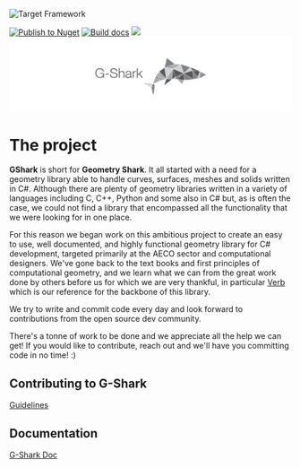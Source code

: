 ![Target Framework](https://img.shields.io/badge/Target%20Framework-net5.0_|_.net3.1_|_.NetStandard2.1-blue.svg)

[![Publish to Nuget](https://github.com/GSharker/G-Shark/actions/workflows/nuget.yml/badge.svg?branch=master)](https://github.com/GSharker/G-Shark/actions/workflows/nuget.yml) 
[![Build docs](https://github.com/GSharker/G-Shark/actions/workflows/build-publish-docs.yml/badge.svg?branch=master)](https://github.com/GSharker/G-Shark/actions/workflows/build-publish-docs.yml)
![](https://github.com/GSharker/G-Shark/actions/workflows/build-test.yml/badge.svg?branch=master&branch=develop)
![](./media/gshark-banner.jpg "Geometry Shark")

# The project
**GShark** is short for **Geometry Shark**. It all started with a need for a geometry library able to handle curves, surfaces, meshes and solids written in C#. Although there
are plenty of geometry libraries written in a variety of languages including C, C++, Python and some also in C# but, as is often the case, we could not find a library that encompassed all the functionality that we were looking for in one place.

For this reason we began work on this ambitious project to create an easy to use, well documented, and highly functional geometry library for C# development, targeted primarily at the AECO sector and computational designers. We've gone back to the text books and first principles of computational geometry, and we learn what we can from the great work done by others before us for which we are very thankful, in particular [Verb](http://verbnurbs.com/) which is our reference for the backbone of this library. 

We try to write and commit code every day and look forward to contributions from the open source dev community. 

There's a tonne of work to be done and we appreciate all the help we can get! If you would like to contribute, reach out and we'll have you committing code in no time! :) 

## Contributing to G-Shark
[Guidelines](CONTRIBUTING.md)

## Documentation
[G-Shark Doc](https://gsharker.github.io/G-Shark/)
